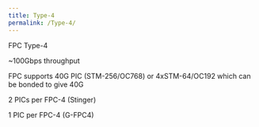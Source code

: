```yaml
---
title: Type-4
permalink: /Type-4/
---
```


FPC Type-4

~100Gbps throughput

FPC supports 40G PIC (STM-256/OC768) or 4xSTM-64/OC192 which can be bonded to give 40G

2 PICs per FPC-4 (Stinger)

1 PIC per FPC-4 (G-FPC4)